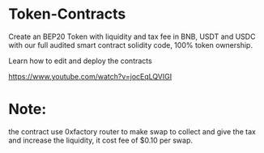 # Token-Contracts
Create an BEP20 Token with liquidity and tax fee in BNB, USDT and USDC with our full audited smart contract solidity code, 100% token ownership.

Learn how to edit and deploy the contracts

https://www.youtube.com/watch?v=jocEqLQVIGI

# Note:
the contract use 0xfactory router to make swap to collect and give the tax and increase the liquidity, it cost fee of $0.10 per swap.

